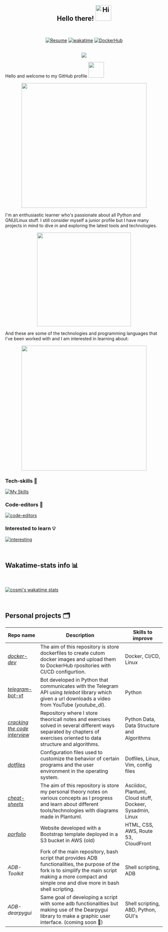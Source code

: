 <div align="center">
    <h2>Hello there! <img src='https://github.com/nixin72/nixin72/blob/master/wave.gif' alt='Hi' width="50"/></h2>
</div>

<br>

<div align="center">

[![Resume](https://img.shields.io/badge/Website-Porfolio-orange)](http://cnicolau.com)
[![wakatime](https://wakatime.com/badge/user/5e7e21d4-152f-41d6-bf86-d6c288282185.svg)](https://wakatime.com/@5e7e21d4-152f-41d6-bf86-d6c288282185)
[![DockerHub](https://img.shields.io/badge/Docker-DockerHub-green)](https://hub.docker.com/u/cosmi310599)

</div>

<br>

<div align="center">
    <img src="https://github-readme-stats.vercel.app/api?username=cosmi310599&show_icons=true&theme=monokai">
</div>

Hello and welcome to my GitHub profile <img src="https://cultofthepartyparrot.com/parrots/hd/laptop_parrot.gif" width="50" height="50"/>

<div align="center">
    <img src="https://media.tenor.com/41I-iMyClCgAAAAd/programmer-programming.gif" width="400">
</div>

I'm an enthusiastic learner who's passionate about all Python and GNU/Linux stuff. I still consider myself a junior profile but I have many projects in mind to dive in and exploring the latest tools and technologies.

<div align="center">
    <img src="https://media.tenor.com/y1yKziqaf50AAAAd/nice.gif" width="300">
</div>

And these are some of the technologies and programming languages that I've been worked with and I am interested in learning about:

<div align="center">
    <img src="https://media.tenor.com/enLBClxEcWMAAAAC/spongebob-technology.gif" width="400">
</div>

### Tech-skills 🦾

[![My Skills](https://skillicons.dev/icons?i=ansible,aws,git,gitlab,bash,linux,py,docker,postgres,powershell,md,mysql,raspberrypi)](https://skillicons.dev)

### Code-editors 📝

[![code-editors](https://skillicons.dev/icons?i=vim,vscode,neovim)](https://skillicons.dev)

### Interested to learn 💡

[![interesting](https://skillicons.dev/icons?i=golang,flask,gcp,kubernetes,tensorflow)](https://skillicons.dev)

<br>

## Wakatime-stats info 📊

<br>

[![cosmi's wakatime stats](https://github-readme-stats.vercel.app/api/wakatime?username=csm3100599&layout=compact&bg_color=2D3748&title_color=CCDBE4&icon_color=2F855A&text_color=ffffff&custom_title=Wakapi%20Week%20Stats&hide=other,text,restructuredtext)](https://github.com/anuraghazra/github-readme-stats)

<br>


## Personal projects 🗂️

| Repo name    | Description | Skills to improve | 
| ----------- | ----------- | ----------- |
| [*docker-dev*](https://github.com/cosmi310599/docker-dev)   | The aim of this repository is store dockerfiles to create cutom docker images and upload them to DockerHub rpositories with CI/CD configurtion.  |   Docker, CI/CD, Linux           |
| [*telegram-bot-yt*](https://github.com/cosmi310599/telegram-bot-yt)   | Bot developed in Python that communicates with the Telegram API using _telebot_ library which given a url downloads a video from YouTube (_youtube_dl_).       |      Python         |
| [*cracking the code interview*](https://github.com/cosmi310599/cracking-the-code-interview-py)  | Repository where I store theoricall notes and exercises solved in several different ways separated by chapters of exercises oriented to data structure and algorithms.  |  Python Data, Data Structure and Algorithms  |
| [*dotfiles*](https://github.com/cosmi310599/dotfiles)  | Configuration files used to customize the behavior of certain programs and the user environment in the operating system.  | Dotfiles, Linux, Vim, config files  |
| [*cheat-sheets*](https://github.com/cosmi310599/cheat-sheets) | The aim of this repository is store my personal theory notes on various concepts as I progress and learn about different tools/technologies with diagrams made in Plantuml.  |  Asciidoc, Plantuml, Cloud stuff, Dockeer, Sysadmin, Linux|
|  [*porfolio*](https://github.com/cosmi310599/portfolio) | Website developed with a Bootstrap template deployed in a S3 bucket in AWS (old) | HTML, CSS, AWS, Route 53, CloudFront |
| *ADB-Toolkit*  | Fork of the main repository, bash script that provides ADB functionalities, the purpose of the fork is to simplify the main script making a more compact and simple one and dive more in bash shell scripting.  | Shell scripting, ADB  |
| *ADB-dearpygui* |  Same goal of developing a script with some adb functionalities but making use of the Dearpygui library to make a graphic user interface. (coming soon 👀) | Shell scripting, ABD, Python, GUI's  |


